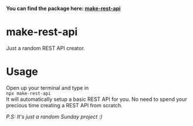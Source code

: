 **You can find the package here: [make-rest-api](https://www.npmjs.com/package/make-rest-api)**

# make-rest-api
Just a random REST API creator.

# Usage
Open up your terminal and type in<br>
```npx make-rest-api```<br>
It will automatically setup a basic REST API for you. No need to spend your precious time creating a REST API from scratch.

_P.S: It's just a random Sunday project :)_
